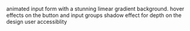 animated input form
with a stunning limear gradient background.
hover effects on the button and input groups
shadow effect for depth on the design
user accessiblity
